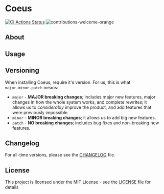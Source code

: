 # Coeus

[![CI Actions Status](https://github.com/ZeyadOsama/Coeus/workflows/CI/badge.svg)](https://github.com/ZeyadOsama/Coeus/actions)
<img src="https://img.shields.io/badge/contributions-welcome-orange.svg" alt="contributions-welcome-orange"/>

## About


## Usage

## Versioning
When installing Coeus, require it's version. For us, this is what ```major.minor.patch``` means:

- ```major``` - **MAJOR breaking changes**; includes major new features, major changes in how the whole system works, and complete rewrites; it allows us to _considerably_ improve the product, and add features that were previously impossible.
- ```minor``` - **MINOR breaking changes**; it allows us to add big new features.
- ```patch``` - **NO breaking changes**; includes bug fixes and non-breaking new features.

## Changelog

For all-time versions, please see the [CHANGELOG](CHANGELOG.rst) file.


## License
This project is licensed under the MIT License - see the [LICENSE](LICENSE.txt) file for details

